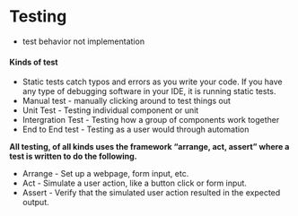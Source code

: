# Testing
* test behavior not implementation
#### Kinds of test
* Static tests catch typos and errors as you write your code. If you have any type of debugging software in your IDE, it is running static tests.
* Manual test - manually clicking around to test things out
* Unit Test - Testing individual component or unit
* Intergration Test - Testing how a group of components work together
* End to End test - Testing as a user would through automation

**All testing, of all kinds uses the framework “arrange, act, assert” where a test is written to do the following.**

* Arrange - Set up a webpage, form input, etc.
* Act - Simulate a user action, like a button click or form input.
* Assert - Verify that the simulated user action resulted in the expected output.